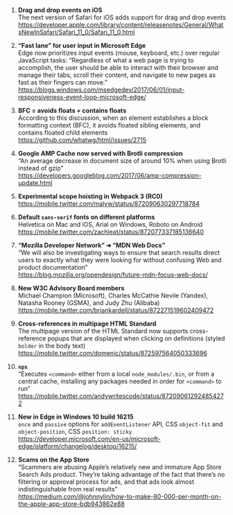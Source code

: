 1. **Drag and drop events on iOS**  
The next version of Safari for iOS adds support for drag and drop events  
https://developer.apple.com/library/content/releasenotes/General/WhatsNewInSafari/Safari_11_0/Safari_11_0.html  

1. **“Fast lane” for user input in Microsoft Edge**  
Edge now prioritizes input events (mouse, keyboard, etc.) over regular JavaScript tasks: “Regardless of what a web page is trying to accomplish, the user should be able to interact with their browser and manage their tabs, scroll their content, and navigate to new pages as fast as their fingers can move.”  
https://blogs.windows.com/msedgedev/2017/06/01/input-responsiveness-event-loop-microsoft-edge/

1. **BFC = avoids floats + contains floats**  
According to this discussion, when an element establishes a block formatting context (BFC), it avoids floated sibling elements, and contains floated child elements  
https://github.com/whatwg/html/issues/2715

1. **Google AMP Cache now served with Brotli compression**  
“An average decrease in document size of around 10% when using Brotli instead of gzip”  
https://developers.googleblog.com/2017/06/amp-compression-update.html

1. **Experimental scope hoisting in Webpack 3 (RC0)**  
https://mobile.twitter.com/malyw/status/872090630297718784

1. **Default `sans-serif` fonts on different platforms**  
Helvetica on Mac and iOS, Arial on Windows, Roboto on Android  
https://mobile.twitter.com/zachleat/status/872077337185136640

1. **“Mozilla Developer Network” ➜ “MDN Web Docs”**  
“We will also be investigating ways to ensure that search results direct users to exactly what they were looking for without confusing Web and product documentation”  
https://blog.mozilla.org/opendesign/future-mdn-focus-web-docs/

1. **New W3C Advisory Board members**  
Michael Champion (Microsoft), Charles McCathie Nevile (Yandex), Natasha Rooney (GSMA), and Judy Zhu (Alibaba)  
https://mobile.twitter.com/briankardell/status/872271519602409472

1. **Cross-references in multipage HTML Standard**  
The multipage version of the HTML Standard now supports cross-reference popups that are displayed when clicking on definitions (styled `bolder` in the body text)  
https://mobile.twitter.com/domenic/status/872597564050333696

1. **`npx`**  
“Executes `<command>` either from a local `node_modules/.bin`, or from a central cache, installing any packages needed in order for `<command>` to run”  
https://mobile.twitter.com/andywritescode/status/872090612924854272

1. **New in Edge in Windows 10 build 16215**  
`once` and `passive` options for `addEventListener` API, CSS `object-fit` and `object-position`, CSS `position: sticky`  
https://developer.microsoft.com/en-us/microsoft-edge/platform/changelog/desktop/16215/

1. **Scams on the App Store**  
“Scammers are abusing Apple’s relatively new and immature App Store Search Ads product. They’re taking advantage of the fact that there’s no filtering or approval process for ads, and that ads look almost indistinguishable from real results”  
https://medium.com/@johnnylin/how-to-make-80-000-per-month-on-the-apple-app-store-bdb943862e88
